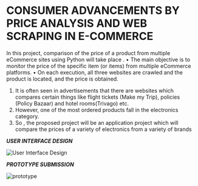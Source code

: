 # CONSUMER ADVANCEMENTS BY PRICE ANALYSIS AND WEB SCRAPING IN E-COMMERCE

In this project, comparison of the price of a product from multiple eCommerce  sites using Python will take place . • The main objective is to monitor the price of the specific item (or items) from  multiple eCommerce platforms. • On each execution, all three websites are crawled and the product is located,  and the price is obtained.

1. It is often seen in advertisements that there are websites which compares certain things like flight tickets (Make my Trip), policies (Policy Bazaar) and hotel rooms(Trivago) etc. 
2. However, one of the most ordered products fall in the electronics category.
3. So , the proposed project will be an application project which will compare the prices of a variety of electronics from a variety of brands

***USER INTERFACE DESIGN***

![User Interface Design](https://github.com/9889AdeebaRashid/Consumer_Profitability/assets/80636537/d9660194-a90b-416c-bbd9-abfb94e7f313)

***PROTOTYPE SUBMISSION***

![prototype](https://github.com/9889AdeebaRashid/Consumer_Profitability/assets/80636537/ebab0d19-34b7-47eb-bc63-04d0d43f8d03)


